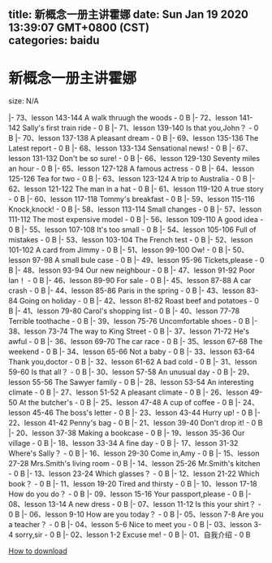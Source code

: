 
title: 新概念一册主讲霍娜
date: Sun Jan 19 2020 13:39:07 GMT+0800 (CST)    
categories: baidu
---

# 新概念一册主讲霍娜
size: N/A
 
 
|- 73、lesson 143-144 A walk thruugh the woods - 0 B
|- 72、lesson 141-142 Sally's first train ride - 0 B
|- 71、lesson 139-140 Is that you,John？ - 0 B
|- 70、lesson 137-138 A pleasant dream - 0 B
|- 69、lesson 135-136 The Latest report - 0 B
|- 68、lesson 133-134 Sensational news! - 0 B
|- 67、lesson 131-132 Don't be so sure! - 0 B
|- 66、lesson 129-130 Seventy miles an hour - 0 B
|- 65、lesson 127-128 A famous actress - 0 B
|- 64、lesson 125-126 Tea for two - 0 B
|- 63、lesson 123-124 A trip to Australia - 0 B
|- 62、lesson 121-122 The man in a hat - 0 B
|- 61、lesson 119-120 A true story - 0 B
|- 60、lesson 117-118 Tommy's breakfast - 0 B
|- 59、lesson 115-116 Knock,knock! - 0 B
|- 58、lesson 113-114 Small changes - 0 B
|- 57、lesson 111-112 The most expensive model - 0 B
|- 56、lesson 109-110 A good idea - 0 B
|- 55、lesson 107-108 It's too small - 0 B
|- 54、lesson 105-106 Full of mistakes - 0 B
|- 53、lesson 103-104 The French test - 0 B
|- 52、lesson 101-102 A card from Jimmy - 0 B
|- 51、lesson 99-100 Ow! - 0 B
|- 50、lesson 97-98 A small bule case - 0 B
|- 49、lesson 95-96 Tickets,please - 0 B
|- 48、lesson 93-94 Our new neighbour - 0 B
|- 47、lesson 91-92 Poor Ian！ - 0 B
|- 46、lesson 89-90 For sale - 0 B
|- 45、lesson 87-88 A car crash - 0 B
|- 44、lesson 85-86 Paris in the spring - 0 B
|- 43、lesson 83-84 Going on holiday - 0 B
|- 42、lesson 81-82  Roast beef and potatoes - 0 B
|- 41、lesson 79-80 Carol's shopping list - 0 B
|- 40、lesson 77-78 Terrible toothache - 0 B
|- 39、lesson 75-76 Uncomfortable shoes - 0 B
|- 38、lesson 73-74 The way to King Street - 0 B
|- 37、lesson 71-72 He's awful - 0 B
|- 36、lesson 69-70 The car race - 0 B
|- 35、lesson 67-68 The weekend - 0 B
|- 34、lesson 65-66 Not a baby - 0 B
|- 33、lesson 63-64 Thank you,doctor - 0 B
|- 32、lesson 61-62 A bad cold - 0 B
|- 31、lesson 59-60 Is that all？ - 0 B
|- 30、lesson 57-58 An unusual day - 0 B
|- 29、lesson 55-56 The Sawyer family - 0 B
|- 28、lesson 53-54 An interesting climate - 0 B
|- 27、lesson 51-52 A pleasant climate - 0 B
|- 26、lesson 49-50 At the butcher's - 0 B
|- 25、lesson 47-48 A cup of coffee - 0 B
|- 24、lesson 45-46 The boss's letter - 0 B
|- 23、lesson 43-44 Hurry up! - 0 B
|- 22、lesson 41-42 Penny's bag - 0 B
|- 21、lesson 39-40 Don't drop it! - 0 B
|- 20、lesson 37-38 Making a bookcase - 0 B
|- 19、lesson 35-36 Our village - 0 B
|- 18、lesson 33-34 A fine day - 0 B
|- 17、lesson 31-32 Where's Sally？ - 0 B
|- 16、lesson 29-30 Come in,Amy - 0 B
|- 15、lesson 27-28 Mrs.Smith's living room - 0 B
|- 14、lesson 25-26 Mr.Smith's kitchen - 0 B
|- 13、lesson 23-24 Which glasses？ - 0 B
|- 12、lesson 21-22 Which book？ - 0 B
|- 11、lesson 19-20 Tired and thirsty - 0 B
|- 10、lesson 17-18 How do you do？ - 0 B
|- 09、lesson 15-16 Your passport,please - 0 B
|- 08、lesson 13-14 A new dress - 0 B
|- 07、lesson 11-12 Is this your shirt？ - 0 B
|- 06、lesson 9-10 How are you today？ - 0 B
|- 05、lesson 7-8 Are you a teacher？ - 0 B
|- 04、lesson 5-6 Nice to meet you - 0 B
|- 03、lesson 3-4 sorry,sir - 0 B
|- 02、lesson 1-2 Excuse me! - 0 B
|- 01、自我介绍 - 0 B

[How to download](https://bpcam.bemobtrk.com/go/2ceec3aa-1ca2-46d6-b9ff-aaa5c184517c?jno=2746)